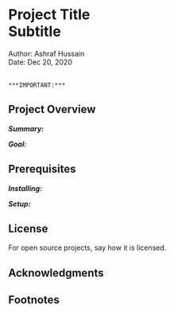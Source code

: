 <h1> Project Title
<br />Subtitle
</h1>
Author: Ashraf Hussain
<br />Date: Dec 20, 2020
<br />
<br />

```
***IMPORTANT:*** 

```
## Project Overview
***Summary:***

***Goal:***


## Prerequisites

***Installing:***

***Setup:***

## License
For open source projects, say how it is licensed.

## Acknowledgments



## Footnotes
